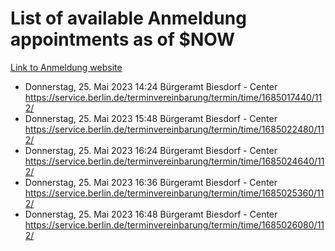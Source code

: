 # List of available Anmeldung appointments as of $NOW
[Link to Anmeldung website](https://service.berlin.de/terminvereinbarung/termin/tag.php?termin=1&anliegen[]=120686&dienstleisterlist=122210,122217,327316,122219,327312,122227,327314,122231,327346,122243,327348,122254,122252,329742,122260,329745,122262,329748,122271,327278,122273,327274,122277,327276,330436,122280,327294,122282,327290,122284,327292,122291,327270,122285,327266,122286,327264,122296,327268,150230,329760,122297,327286,122294,327284,122312,329763,122314,329775,122304,327330,122311,327334,122309,327332,317869,122281,327352,122279,329772,122283,122276,327324,122274,327326,122267,329766,122246,327318,122251,327320,122257,327322,122208,327298,122226,327300&herkunft=http%3A%2F%2Fservice.berlin.de%2Fdienstleistung%2F120686%2F)
- Donnerstag, 25. Mai 2023 14:24 Bürgeramt Biesdorf - Center https://service.berlin.de/terminvereinbarung/termin/time/1685017440/112/
- Donnerstag, 25. Mai 2023 15:48 Bürgeramt Biesdorf - Center https://service.berlin.de/terminvereinbarung/termin/time/1685022480/112/
- Donnerstag, 25. Mai 2023 16:24 Bürgeramt Biesdorf - Center https://service.berlin.de/terminvereinbarung/termin/time/1685024640/112/
- Donnerstag, 25. Mai 2023 16:36 Bürgeramt Biesdorf - Center https://service.berlin.de/terminvereinbarung/termin/time/1685025360/112/
- Donnerstag, 25. Mai 2023 16:48 Bürgeramt Biesdorf - Center https://service.berlin.de/terminvereinbarung/termin/time/1685026080/112/
